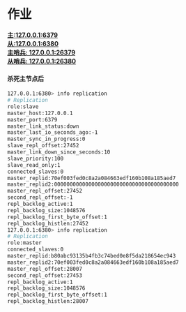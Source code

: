 # 作业

**[主:127.0.0.1:6379](conf/redis-6379.conf)** <br/> 
**[从:127.0.0.1:6380](conf/redis-6380.conf)**<br/> 
**[主哨兵: 127.0.0.1:26379](conf/sential0.conf)**<br/> 
**[从哨兵: 127.0.0.1:26380](conf/sential1.conf)**<br/> 

#### 杀死主节点后
```bash
127.0.0.1:6380> info replication
# Replication
role:slave
master_host:127.0.0.1
master_port:6379
master_link_status:down
master_last_io_seconds_ago:-1
master_sync_in_progress:0
slave_repl_offset:27452
master_link_down_since_seconds:10
slave_priority:100
slave_read_only:1
connected_slaves:0
master_replid:70ef003fed0c8a2a084663edf160b108a185aed7
master_replid2:0000000000000000000000000000000000000000
master_repl_offset:27452
second_repl_offset:-1
repl_backlog_active:1
repl_backlog_size:1048576
repl_backlog_first_byte_offset:1
repl_backlog_histlen:27452
127.0.0.1:6380> info replication
# Replication
role:master
connected_slaves:0
master_replid:b80abc93135b4fb3c74bed0e8f5da218654ec943
master_replid2:70ef003fed0c8a2a084663edf160b108a185aed7
master_repl_offset:28007
second_repl_offset:27453
repl_backlog_active:1
repl_backlog_size:1048576
repl_backlog_first_byte_offset:1
repl_backlog_histlen:28007
```